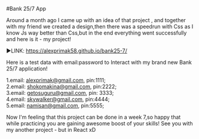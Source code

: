 ﻿#Bank 25/7 App

Around a month ago I came up with an idea of that project , and together with my friend we created a design,then there was a speedrun with Css as I know Js way better than Css,but in the end everything went successfully and here is it - my project!

▶️LINK: https://alexprimak58.github.io/bank25-7/

Here is a test data with email:password to Interact with my brand new Bank 25/7 application!

1.email: alexprimak@gmail.com, pin:1111;<br>
2.email: shokomakina@gmail.com, pin:2222;<br>
3.email: getosuguru@gmail.com, pin: 3333;<br>
4.email: skywalker@gmail.com, pin:4444;<br>
5.email: namisan@gmail.com, pin:5555;<br>

Now I'm feeling that this project can be done in a week 7,so happy that while practicing you are gaining awesome boost of your skills! 
See you with my another project - but in React xD


